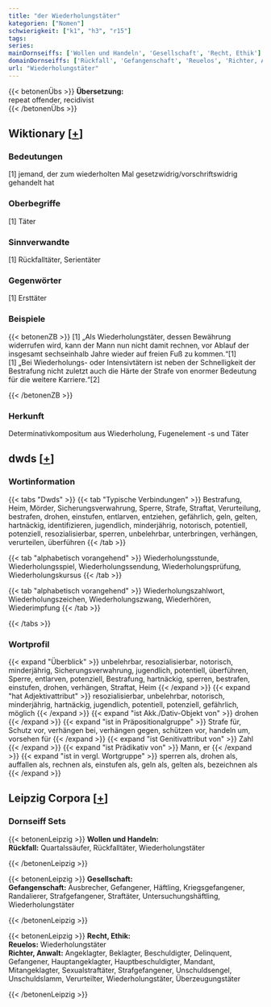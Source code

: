 ```yaml
---
title: "der Wiederholungstäter"
kategorien: ["Nomen"]
schwierigkeit: ["k1", "h3", "r15"]
tags:
series:
mainDornseiffs: ['Wollen und Handeln', 'Gesellschaft', 'Recht, Ethik']
domainDornseiffs: ['Rückfall', 'Gefangenschaft', 'Reuelos', 'Richter, Anwalt']
url: "Wiederholungstäter"
---
```


{{< betonenÜbs >}}
**Übersetzung:**  
repeat offender, recidivist  
{{< /betonenÜbs >}}

## Wiktionary [[+](https://de.wiktionary.org/wiki/Wiederholungstäter)]

### Bedeutungen
[1] jemand, der zum wiederholten Mal gesetzwidrig/vorschriftswidrig gehandelt hat  

### Oberbegriffe
[1] Täter  

### Sinnverwandte
[1] Rückfalltäter, Serientäter  

### Gegenwörter
[1] Ersttäter  

### Beispiele
{{< betonenZB >}}
[1] „Als Wiederholungstäter, dessen Bewährung widerrufen wird, kann der Mann nun nicht damit rechnen, vor Ablauf der insgesamt sechseinhalb Jahre wieder auf freien Fuß zu kommen.“[1]  
[1] „Bei Wiederholungs- oder Intensivtätern ist neben der Schnelligkeit der Bestrafung nicht zuletzt auch die Härte der Strafe von enormer Bedeutung für die weitere Karriere.“[2]  

{{< /betonenZB >}}
### Herkunft
Determinativkompositum aus Wiederholung, Fugenelement -s und Täter  



## dwds [[+](https://www.dwds.de/wb/Wiederholungstäter)]

### Wortinformation
{{< tabs "Dwds" >}}
{{< tab "Typische Verbindungen" >}}
Bestrafung, Heim, Mörder, Sicherungsverwahrung, Sperre, Strafe, Straftat, Verurteilung, bestrafen, drohen, einstufen, entlarven, entziehen, gefährlich, geln, gelten, hartnäckig, identifizieren, jugendlich, minderjährig, notorisch, potentiell, potenziell, resozialisierbar, sperren, unbelehrbar, unterbringen, verhängen, verurteilen, überführen
{{< /tab >}}

{{< tab "alphabetisch vorangehend" >}}
Wiederholungsstunde, Wiederholungsspiel, Wiederholungssendung, Wiederholungsprüfung, Wiederholungskursus
{{< /tab >}}

{{< tab "alphabetisch vorangehend" >}}
Wiederholungszahlwort, Wiederholungszeichen, Wiederholungszwang, Wiederhören, Wiederimpfung
{{< /tab >}}

{{< /tabs >}}

### Wortprofil
{{< expand "Überblick" >}} unbelehrbar, resozialisierbar, notorisch, minderjährig, Sicherungsverwahrung, jugendlich, potentiell, überführen, Sperre, entlarven, potenziell, Bestrafung, hartnäckig, sperren, bestrafen, einstufen, drohen, verhängen, Straftat, Heim {{< /expand >}}
{{< expand "hat Adjektivattribut" >}} resozialisierbar, unbelehrbar, notorisch, minderjährig, hartnäckig, jugendlich, potentiell, potenziell, gefährlich, möglich {{< /expand >}}
{{< expand "ist Akk./Dativ-Objekt von" >}} drohen {{< /expand >}}
{{< expand "ist in Präpositionalgruppe" >}} Strafe für, Schutz vor, verhängen bei, verhängen gegen, schützen vor, handeln um, vorsehen für {{< /expand >}}
{{< expand "ist Genitivattribut von" >}} Zahl {{< /expand >}}
{{< expand "ist Prädikativ von" >}} Mann, er {{< /expand >}}
{{< expand "ist in vergl. Wortgruppe" >}} sperren als, drohen als, auffallen als, rechnen als, einstufen als, geln als, gelten als, bezeichnen als {{< /expand >}}

## Leipzig Corpora [[+](https://corpora.uni-leipzig.de/en/res?word=Wiederholungstäter&corpusId=deu_newscrawl-public_2018)]

### Dornseiff Sets
{{< betonenLeipzig >}}
**Wollen und Handeln:**  
**Rückfall:** Quartalssäufer, Rückfalltäter, Wiederholungstäter  

{{< /betonenLeipzig >}}


{{< betonenLeipzig >}}
**Gesellschaft:**  
**Gefangenschaft:** Ausbrecher, Gefangener, Häftling, Kriegsgefangener, Randalierer, Strafgefangener, Straftäter, Untersuchungshäftling, Wiederholungstäter  

{{< /betonenLeipzig >}}


{{< betonenLeipzig >}}
**Recht, Ethik:**  
**Reuelos:** Wiederholungstäter  
**Richter, Anwalt:** Angeklagter, Beklagter, Beschuldigter, Delinquent, Gefangener, Hauptangeklagter, Hauptbeschuldigter, Mandant, Mitangeklagter, Sexualstraftäter, Strafgefangener, Unschuldsengel, Unschuldslamm, Verurteilter, Wiederholungstäter, Überzeugungstäter  

{{< /betonenLeipzig >}}
